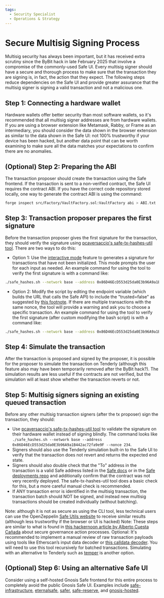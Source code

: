 ```yaml
---
tags:
  - Security Specialist
  - Operations & Strategy
---
```


# Secure Multisig Signing Process

Multisig security has always been important, but it has received extra scrutiny since the ByBit hack in late February 2025 that involve a compromise of the commonly-used Safe UI. Every multisig signer should have a secure and thorough process to make sure that the transaction they are signing is, in fact, the action that they expect. The following steps reduce dependencies on the Safe UI and provide greater assurance that the multisig signer is signing a valid transaction and not a malicious one.

## Step 1: Connecting a hardware wallet

Hardware wallets offer better security than most software wallets, so it's recommended that all multisig signer addresses are from hardware wallets. If you are using a browser extension like Metamask, Rabby, or Frame as an intermediary, you should consider the data shown in the browser extension as similar to the data shown in the Safe UI: not 100% trustworthy if your device has been hacked, but another data point that can be worth examining to make sure all the data matches your expectations to confirm there are no anomalies.

## (Optional) Step 2: Preparing the ABI

The transaction proposer should create the transaction using the Safe frontend.
If the transaction is sent to a non-verified contract, the Safe UI requires the contract ABI.
If you have the correct code repository stored locally, one way to generate the contract ABI is using the command:

```bash
forge inspect src/Factory/VaultFactory.sol:VaultFactory abi > ABI.txt
```

## Step 3: Transaction proposer prepares the first signature

Before the transaction proposer gives the first signature for the transaction, they should verify the signature using [pcaversaccio's safe-tx-hashes-util tool](https://github.com/pcaversaccio/safe-tx-hashes-util). There are two ways to do this:

- Option 1: Use the [interactive mode](https://github.com/pcaversaccio/safe-tx-hashes-util?tab=readme-ov-file#interactive-mode) feature to generates a signature for transactions that have not been initialized. This mode prompts the user for each input as needed. An example command for using the tool to verify the first signature is with a command like:

```bash
./safe_hashes.sh --network base --address 0x86D46EcD553d25da0E3b96A9a1B442ac72fa9e9F --nonce 7 --interactive
```

- Option 2: Modify the script by editing the endpoint variable (which builds the URL that calls the Safe API) to include the "trusted=false" as suggested by [this footnote](https://github.com/pcaversaccio/safe-tx-hashes-util?tab=readme-ov-file#user-content-fn-1-091bb929bedb25d28c91e9a9c9456df5). If there are multiple transactions with the same nonce, the tool will provide a warning and ask you to choose a specific transaction. An example command for using the tool to verify the first signature (after custom modifying the bash script) is with a command like:

```bash
./safe_hashes.sh --network base --address 0x86D46EcD553d25da0E3b96A9a1B442ac72fa9e9F --nonce 7
```

## Step 4: Simulate the transaction

After the transaction is proposed and signed by the proposer, it is possible for the proposer to simulate the transaction on Tenderly (although this feature also may have been temporarily removed after the ByBit hack?). The simulation results are less useful if the contracts are not verified, but the simulation will at least show whether the transaction reverts or not.

## Step 5: Multisig signers signing an existing queued transaction

Before any other multisig transaction signers (after the tx proposer) sign the transaction, they should:

- Use [pcaversaccio's safe-tx-hashes-util tool](https://github.com/pcaversaccio/safe-tx-hashes-util) to validate the signature on their hardware wallet instead of signing blindly.
The command looks like `./safe_hashes.sh --network base --address 0x86D46EcD553d25da0E3b96A9a1B442ac72fa9e9F --nonce 234`.
- Signers should also use the Tenderly simulation built-in to the Safe UI to verify that the transaction does not revert and returns the expected end state.
- Signers should also double check that the "To" address in the transaction is a valid Safe address listed in the [Safe docs](https://docs.safe.global/advanced/smart-account-supported-networks?version=v1.4.1) or in the [Safe deployments repo](https://github.com/safe-global/safe-deployments) and additionally confirm that the contract was not very recently deployed. The safe-tx-hashes-util tool does a basic check for this, but a more careful manual check is recommended.
- If ANY transaction error is identified in the multisig transaction, the transaction batch should NOT be signed, and instead new multisig transactions should be created individually (without batching).

Note: although it is not as secure as using the CLI tool, less technical users can use the OpenZeppelin [Safe Utils website](https://safeutils.openzeppelin.com/) to receive similar results (although less trustworthy if the browser or UI is hacked)
Note: These steps are similar to what is found in [this hackernoon article by Alberto Cuesta Cañada](https://hackernoon.com/how-to-review-a-governance-action) about secure governance action processes.
Optional: It's recommended to implement a manual review of raw transaction payloads using tools like Etherscan’s input data decoder or [this calldata decoder](https://calldata.swiss-knife.xyz/decoder). You will need to use this tool recursively for batched transactions. Simulating with an alternative to Tenderly such as [temper](https://github.com/EnsoBuild/temper) is another option.

## (Optional) Step 6: Using an alternative Safe UI

Consider using a self-hosted Gnosis Safe frontend for this entire process to completely avoid the public Gnosis Safe UI. Examples include [safe-infrastructure](https://github.com/safe-global/safe-infrastructure), [eternalsafe](https://github.com/eternalsafe/wallet/tree/v1), [safer](https://github.com/morpho-labs/safer), [safe-reserve](https://github.com/Gearbox-protocol/safe-reserve), and [gnosis-hosted](https://github.com/hoprnet/gnosis-hosted).
